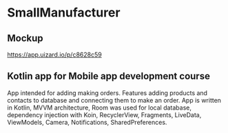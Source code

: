 # SmallManufacturer

## Mockup
https://app.uizard.io/p/c8628c59

## Kotlin app for Mobile app development course
App intended for adding making orders. Features adding products and contacts to database and connecting them to make an order.
App is written in Kotlin, MVVM architecture, Room was used for local database, dependency injection with Koin, RecyclerView, Fragments, LiveData, ViewModels, Camera, Notifications, SharedPreferences.
